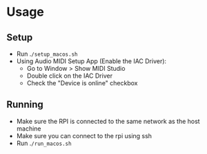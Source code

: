 # Usage

## Setup

- Run .`/setup_macos.sh`
- Using Audio MIDI Setup App (Enable the IAC Driver):
  - Go to Window > Show MIDI Studio
  - Double click on the IAC Driver
  - Check the "Device is online" checkbox

## Running

- Make sure the RPI is connected to the same network as the host machine
- Make sure you can connect to the rpi using ssh
- Run .`/run_macos.sh`
